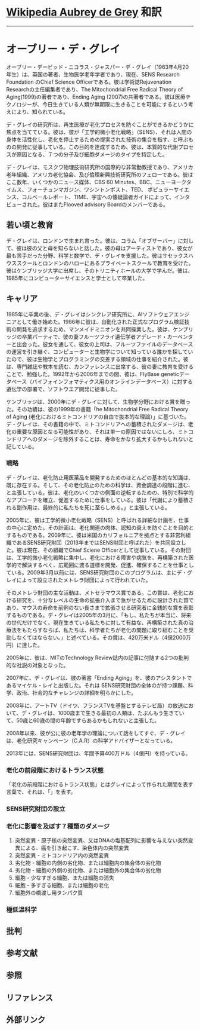 # [Wikipedia Aubrey de Grey](https://en.wikipedia.org/wiki/Aubrey_de_Grey) 和訳

----

# オーブリー・デ・グレイ

オーブリー・デービッド・ニコラス・ジャスパー・デ・グレイ（1963年4月20年生）は、英国の著者、生物医学老年学者であり、現在、SENS Research Foundation のChief Science Officerである。彼は学術誌Rejuvenation Researchの主任編集者であり、The Mitochondrial Free Radical Theory of Aging(1999)の著者であり、Ending Aging (2007)の共著者である。彼は医療テクノロジーが、今日生きている人類が無期限に生きることを可能にするという考えにより、知られている。

デ・グレイの研究所は、再生医療が老化プロセスを防ぐことができるかどうかに焦点を当てている。彼は、彼が「工学的微小老化戦略」（SENS）、それは人間の身体を活性化し、老化を停止するための提案された技術の集合を指す、と呼ぶものの開発に従事している。この目的を達成するため、彼は、本質的な代謝プロセスが原因となる、７つの分子及び細胞ダメージのタイプを特定した。

デ・グレイは、モスクワ物理技術研究所の国際的な非常勤教授であり、アメリカ老年組織、アメリカ老化協会、及び倫理新興技術研究所のフェローである。彼はここ数年、いくつかのニュース媒体、CBS 60 Minutes、BBC、ニューヨークタイムス、フォーチュンマガジン、ワシントンポスト、TED、 ポピュラーサイエンス、コルベールレポート、TIME、宇宙への懐疑論者ガイドによって、インタビューされた。彼はまたFlooved advisory Boardのメンバーである。

## 若い頃と教育

デ・グレイは、ロンドンで生まれ育った。彼は、コラム「オブザーバー」に対して、彼は彼の父と母を知らないと話した。彼の母はアーティストであり、彼女が最も苦手だった分野、科学と数学で、デ・グレイを支援した。彼はサセックスハウススクールとロンドンのハローにあるプライベートスクールで教育を受けた。彼はケンブリッジ大学に出席し、そのトリニティホールの大学で学んだ。彼は、1985年にコンピューターサイエンスと学士として卒業した。

## キャリア

1985年に卒業の後、デ・グレイはシンクレア研究所に、AIソフトウェアエンジニアとして働き始めた。1986年に彼は、自動化された正式なプログラム検証技術の開発を追求するため、マンメイドミニオンを共同操業した。彼は、ケンブリッジの卒業パーティで、彼の妻フルーツフライ遺伝学者アデレード・カーペンターと出会った。彼女を通して、彼女の上司は、フルーツファイルのデータベースの運営を引き継ぐ、コンピューターと生物学について知っている誰かを探していたので、彼は生物学とプログラミングの交差する領域の仕事を紹介された。彼は、専門雑誌や教本を読む、カンファレンスに出席する、彼の妻に教育を受けることで、勉強した。1992年から2006年までの間、彼は、FlyBase geneticデータベース（バイフォインフォマティクス用のオンラインデータベース）に対する遺伝学の部署で、ソフトウエア開発に従事した。

ケンブリッジは、2000年にデ・グレイに対して、生物学分野における賞を贈った。その功績は、彼の1999年の書籍「he Mitochondrial Free Radical Theory of Aging (老化におけるミトコンドリアの自由で抜本的な理論）」に基づいた。デ・グレイは、その書籍の中で、ミトコンドリアへの蓄積されたダメージは、老化の重要な原因となる可能性があり、それは単一の原因ではないにしろ、ミトコンドリアへのダメージを除外することは、寿命をかなり拡大するかもしれないと記している。

### 戦略

デ・グレイは、老化防止用医薬品を開発するためのほとんどの基本的な知識は、既に存在する。そして、その老化防止のための科学は、資金調達の段階に進む、と主張している。彼は、老化のいくつかの側面の逆転するための、特別で科学的なアプローチを確立、促進するために仕事をしている。彼は「代謝により蓄積される副作用は、最終的に私たちを死に至らしめる。」と主張している。

2005年に、彼は工学的微小老化戦略（SENS）と呼ばれる詳細な計画を、仕事の中心に定めた。その計画は、老化関連の肉体、認知の衰えを防ぐことを目的とするものである。2009年に、彼は米国のカリフォルニアを拠点とする非営利組織であるSENS研究財団（2013年まではSENS財団と呼ばれた）を共同設立した。彼は現在、その組織でChief Sciene Officerとして従事している。その財団は、工学的微小老化戦略に集中し、老化における障害や病気を、再構築された医学的で解決するべく、広範囲に渡る道標を開発、促進、確保することを仕事としている。2009年3月以前には、SENS研究財団のこのプログラムは、主にデ・グレイによって設立されたメトレラ財団によって行われていた。

そのメトレラ財団の主な活動は、メトセラマウス賞である。この賞は、老化における研究を、十分なレベルの生命の拡張介入まで急がせるために設計された賞であり、マウスの寿命を前例のない長さまで拡張させる研究者に金銭的な賞を表彰するものである。デ・グレイは2005年の3月に、「もし、私たちが本当に、将来の世代だけでなく、現在生きている私たちに対して有益な、再構築された真の治療法をもたらすならば、私たちは、科学者たちが老化の問題に取り組むことを奨励しなくてはならない。」と述べている。その賞は、420万米ドル（4億2000万円）に達した。

2005年に、彼は、MITのTechnology Review誌内の記事に付随する2つの批判的な社説の対象となった。

2007年に、デ・グレイは、彼の著書「Ending Aging」を、彼のアシスタントであるマイケル・レイと出版した。それは SENS研究財団の全体のが持つ課題、科学、政治、社会的なチャレンジの詳細を明らかにした。

2008年に、アートTV（ドイツ、フランスTVを基盤とするテレビ局）の放送において、デ・グレイは、1000歳まで生きる最初の人類は、たぶんもう生きていて、50歳と60歳の間の年齢ですらあるかもしれないと主張した。

2008年以来、彼が公に彼の老年学の理論について話をしてすぐ、デ・グレイは、老化研究キャンペーン（C.A.R）の科学アドバイザーとなっている。

2013年には、SENS研究財団は、年間予算400万ドル（4億円）を持っている。


### 老化の前段階におけるトランス状態

「老化の前段階におけるトランス状態」とはグレイによって作られた期間を表す言葉で、それは、「」を表す。


### SENS研究財団の設立

### 老化に影響を及ぼす７種類のダメージ

1. 突然変異 - 原子核の突然変異、又はDNAの塩基配列に影響を与えない突然変異による、癌を引き起こす、染色体内の突然変異
2. 突然変異 - ミトコンドリア内の突然変異
3. 劣化物 - 細胞の内側の劣化物、または細胞内の集合体の劣化物
4. 劣化物 - 細胞の外側の劣化物、または細胞外の集合体の劣化物
5. 細胞 - 少なすぎる細胞、または細胞の消失
6. 細胞 - 多すぎる細胞、または細胞の老化
7. 細胞外の橋渡し用タンパク質

### 極低温科学

## 批判

## 参考文献

## 参照

## リファレンス

## 外部リンク
